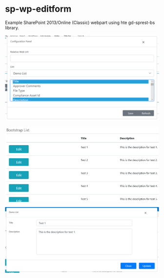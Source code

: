 # sp-wp-editform
Example SharePoint 2013/Online (Classic) webpart using hte gd-sprest-bs library.

![webpart configuration](https://github.com/gunjandatta/sp-wp-editform/blob/master/images/wp-cfg.png)

![view list table](https://github.com/gunjandatta/sp-wp-editform/blob/master/images/view-wp.png)

![view list item edit form](https://github.com/gunjandatta/sp-wp-editform/blob/master/images/view-wp-edit-form.png)
